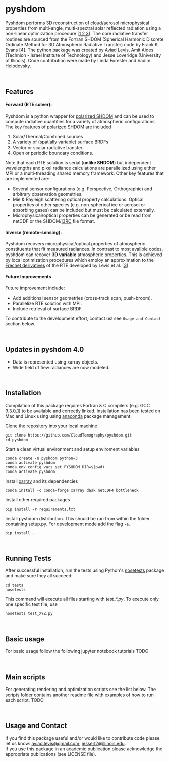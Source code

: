 # pyshdom

Pyshdom performs 3D reconstruction of cloud/aerosol microphysical properties from multi-angle, multi-spectral solar reflected radiation using a non-linear optimization procedure [[1],[2],[3]]. 
The core radiative transfer routines are sourced from the Fortran SHDOM (Spherical Harmonic Discrete Ordinate Method for 3D Atmospheric Radiative Transfer) code by Frank K. Evans [[4]]. 
The python package was created by [Aviad Levis](https://www.aviadlevis.com/3d-remote-sensing), Amit Aides (Technion - Israel Institute of Technology) and Jesse Loveridge (University of Illinois). Code contribution were made by Linda Forester and Vadim Holodovsky.

[1]: http://openaccess.thecvf.com/content_iccv_2015/html/Levis_Airborne_Three-Dimensional_Cloud_ICCV_2015_paper.html
[2]: http://openaccess.thecvf.com/content_cvpr_2017/html/Levis_Multiple-Scattering_Microphysics_Tomography_CVPR_2017_paper.html
[3]: https://www.mdpi.com/2072-4292/12/17/2831
[4]: http://coloradolinux.com/~evans/shdom.html

&nbsp;

## Features

#### Forward (RTE solver):
Pyshdom is a python wrapper for [polarized SHDOM](https://coloradolinux.com/~evans/shdom.html) and can be used to compute radiative quantities for a variety of atmospheric configurations. 
The key features of polarized SHDOM are included
  1. Solar/Thermal/Combined sources
  2. A variety of (spatially variable) surface BRDFs
  3. Vector or scalar radiative transfer.
  4. Open or periodic boundary conditions. 
 
Note that each RTE solution is serial (**unlike SHDOM**) but independent wavelengths and pixel radiance calculations are parallelized using either MPI or a multi-threading shared memory framework.
Other key features that are implemented are: 
  * Several sensor configurations (e.g. Perspective, Orthographic) and arbitrary observation geometries.
  * Mie & Rayleigh scattering optical property calculations. Optical properties of other species (e.g. non-spherical ice or aerosol or absorbing gases) can be included but must be calculated externally.
  * Microphysical/optical properties can be generated or be read from netCDF or the SHDOM/[I3RC](https://i3rc.gsfc.nasa.gov/) file format.

#### Inverse (remote-sensing):
Pyshdom recovers microphysical/optical properties of atmospheric constituents that fit measured radiances. 
In contrast to most availble codes, pyshdom can recover **3D variable** atmospheric properties. This is achieved by local optimization procedures which employ an approximation to the [Frechet derivatives](https://en.wikipedia.org/wiki/Fr%C3%A9chet_derivative) of the RTE developed by Levis et al. [[3]].

#### Future Improvements
Future improvement include: 
* Add additional sensor geometries (cross-track scan, push-broom).
* Parallelize RTE solution with MPI.
* Include retrieval of surface BRDF.

To contribute to the development effort, contact us! see `Usage and Contact` section below.

&nbsp;

## Updates in pyshdom 4.0
 - Data is represented using xarray objects.
 - Wide field of fiew radiances are now modeled.

&nbsp;

## Installation
Compilation of this package requires Fortran & C compilers (e.g. GCC 9.3.0_1) to be available and correctly linked. Installation has been tested on Mac and Linux using using [anaconda](https://www.anaconda.com/) package management.

Clone the repository into your local machine 
```
git clone https://github.com/CloudTomography/pyshdom.git
cd pyshdom
```

Start a clean virtual environment and setup enviroment variables
```
conda create -n pyshdom python=3
conda activate pyshdom
conda env config vars set PYSHDOM_DIR=$(pwd)
conda activate pyshdom
```

Install [xarray](http://xarray.pydata.org/) and its dependencies 
```
conda install -c conda-forge xarray dask netCDF4 bottleneck
```

Install other required packages
```
pip install -r requirements.txt
```

Install pyshdom distribution. This should be run from within the folder containing setup.py. For development mode add the flag `-e`.
```
pip install .
```

&nbsp;

## Running Tests
After successful installation, run the tests using Python's [nosetests](https://nose.readthedocs.io/en/latest/index.html) package
and make sure they all succeed:
```
cd tests
nosetests
```
This command will execute all files starting with *test_\*.py*.
To execute only one specific test file, use
```
nosetests test_XYZ.py
```

&nbsp;

## Basic usage
For basic usage follow the following jupyter notebook tutorials
TODO

&nbsp;

## Main scripts
For generating rendering and optimization scripts see the list below.
The scripts folder contains another readme file with examples of how to run each script.
TODO


&nbsp;

## Usage and Contact
If you find this package useful and/or would like to contribute code please let us know: aviad.levis@gmail.com; jesserl2@illinois.edu.  
If you use this package in an academic publication please acknowledge the appropriate publications (see LICENSE file).

